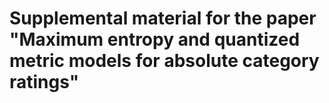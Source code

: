 # Supplemental material for the paper "Maximum entropy and quantized metric models for absolute category ratings"
